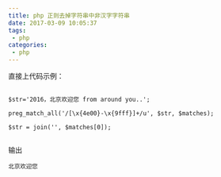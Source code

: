 ```yaml
---
title: php 正则去掉字符串中非汉字字符串
date: 2017-03-09 10:05:37
tags:
 - php
categories:
 - php 
---
```


直接上代码示例：

```$xslt

$str='2016，北京欢迎您 from around you..';
 
preg_match_all('/[\x{4e00}-\x{9fff}]+/u', $str, $matches);
 
$str = join('', $matches[0]);
 
```

输出
 
```$xslt
北京欢迎您
```

